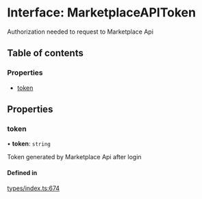 # Interface: MarketplaceAPIToken

Authorization needed to request to Marketplace Api

## Table of contents

### Properties

- [token](MarketplaceAPIToken.md#token)

## Properties

### token

• **token**: `string`

Token generated by Marketplace Api after login

#### Defined in

[types/index.ts:674](https://github.com/nevermined-io/react-components/blob/cbb6826/catalog/src/types/index.ts#L674)
